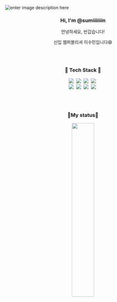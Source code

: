 ![enter image description here](https://capsule-render.vercel.app/api?type=Soft&height=100&color=gradient&text=Welcome%20to%20Sumin%20s%20Github&fontSize=40&fontColor=ffffff)

<h3 align="center">Hi, I'm @sumiiiiiiin</h3>
<p align="center">안녕하세요, 반갑습니다!</p>
<p align="center">신입 웹퍼블리셔 이수민입니다😄</p>

<br>
<br>
<h3 align="center">🔨 Tech Stack 🔨</h3>
<p align="center">
<img src="https://img.shields.io/badge/HTML5-E3651D?style=flat-square&logo=html5&logoColor=white"/></a>&nbsp 
<img src="https://img.shields.io/badge/CSS3-3085C3?style=flat-square&logo=css3&logoColor=white"/></a>&nbsp
<img src="https://img.shields.io/badge/Javascript-FFB000?style=flat-square&logo=javascript&logoColor=white"/></a>&nbsp 
<img src="https://img.shields.io/badge/jQuery-3876BF?style=flat-square&logo=jquery&logoColor=white"/></a>&nbsp <br>
<img src="https://img.shields.io/badge/Figma-F5F7F8?style=flat-square&logo=Figma&logoColor=F875AA"/></a>&nbsp 
<img src="https://img.shields.io/badge/github-F5F7F8?style=flat-square&logo=github&logoColor=1F1717"/></a>&nbsp 
<img src="https://img.shields.io/badge/Visual Studio Code-007ACC?style=flat-square&logo=visualstudiocode&logoColor=white"/></a>&nbsp
<img src="https://img.shields.io/badge/codepen-181717?style=flat-square&logo=codepen&logoColor=white"/></a>&nbsp 
</p>

<br>
<br>
<h3 align="center"> 📌My status📌</h3>
<div align="center">

<a href="https://github.com/anuraghazra/github-readme-stats">
    <img src="https://github-readme-stats.vercel.app/api/top-langs/?username=sumiiiiiiin&layout=donut&show_icons=true&theme=material-palenight&hide_border=true&bg_color=20232a&icon_color=58A6FF&text_color=fff&title_color=58A6FF&count_private=true&exclude_repo=Face-Transfer-Application" width=38% />
</a>    



